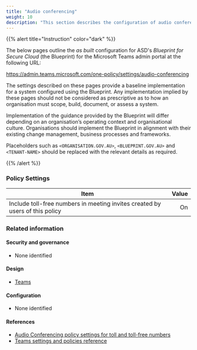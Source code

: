 ```yaml
---
title: "Audio conferencing"
weight: 10
description: "This section describes the configuration of audio conferencing settings within Microsoft Teams associated with systems built according to guidance in ASD's Blueprint for Secure Cloud."
---
```


{{% alert title="Instruction" color="dark" %}}

The below pages outline the _as built_ configuration for ASD's _Blueprint for Secure Cloud_ (the Blueprint) for the Microsoft Teams admin portal at the following URL:

<https://admin.teams.microsoft.com/one-policy/settings/audio-conferencing>

The settings described on these pages provide a baseline implementation for a system configured using the Blueprint. Any implementation implied by these pages should not be considered as prescriptive as to how an organisation must scope, build, document, or assess a system.

Implementation of the guidance provided by the Blueprint will differ depending on an organisation’s operating context and organisational culture. Organisations should implement the Blueprint in alignment with their existing change management, business processes and frameworks.

Placeholders such as `<ORGANISATION.GOV.AU>`, `<BLUEPRINT.GOV.AU>` and `<TENANT-NAME>` should be replaced with the relevant details as required.

{{% /alert %}}

### Policy Settings

| Item                                                                         | Value |
| ---------------------------------------------------------------------------- | ----: |
| Include toll-free numbers in meeting invites created by users of this policy |    On |

### Related information

#### Security and governance

- None identified

#### Design

- [Teams](/design/shared-services/teams)

#### Configuration

- None identified

#### References

- [Audio Conferencing policy settings for toll and toll-free numbers](https://learn.microsoft.com/en-au/microsoftteams/audio-conferencing-toll-free-numbers-policy)
- [Teams settings and policies reference](https://learn.microsoft.com/en-au/microsoftteams/settings-policies-reference)
